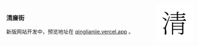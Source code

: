 <img width="100px" alt="Logo" src="./public/logo.png" align="right" />

### 清廉街

新版网站开发中，预览地址在 [qinglianjie.vercel.app](https://qinglianjie.vercel.app) 。
